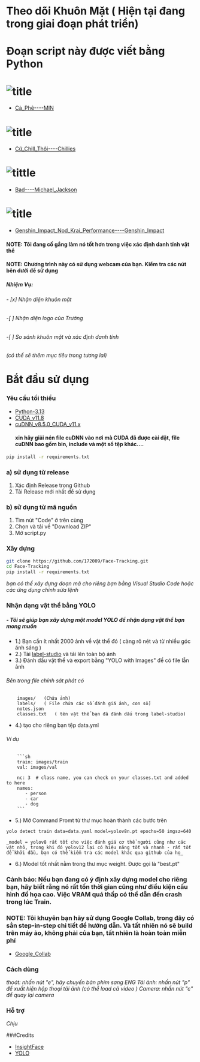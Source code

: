 # Theo dõi Khuôn Mặt ( Hiện tại đang trong giai đoạn phát triển)
# Đoạn script này được viết bằng Python

# ![title](https://github.com/172009/Face-Tracking/blob/main/assets/image/sh1.png)
- [Cà_Phê----MIN](https://www.youtube.com/watch?v=7m8ek8D9me0&list=RD7m8ek8D9me0&start_radio=1)
# ![title](https://github.com/172009/Face-Tracking/blob/main/assets/image/sh2.png)
- [ Cứ_Chill_Thôi----Chillies](https://www.youtube.com/watch?v=LZN4I3K8SC0&list=RDLZN4I3K8SC0&start_radio=1)
# ![tittle](https://github.com/172009/Face-Tracking/blob/main/assets/image/sh3.png)
- [Bad----Michael_Jackson](https://www.youtube.com/watch?v=dsUXAEzaC3Q&list=RDdsUXAEzaC3Q&start_radio=1)
# ![title](https://github.com/172009/Face-Tracking/blob/main/assets/image/sh4.png)
- [Genshin_Impact_Nod_Krai_Performance----Genshin_Impact](https://www.youtube.com/watch?v=RuXa_yxZMGI&list=RDRuXa_yxZMGI&start_radio=1)




#### NOTE: Tôi đang cố gắng làm nó tốt hơn trong việc xác định danh tính vật thể
#### NOTE: Chương trình này có sử dụng webcam của bạn. Kiểm tra các nút bên dưới để sử dụng


##### Nhiệm Vụ:

###### - [x] Nhận diện khuôn mặt
###### -[ ] Nhận diện logo của Trường
###### -[ ] So sánh khuôn mặt và xác định danh tính


_(có thể sẽ thêm mục tiêu trong tương lai)_


# Bắt đầu sử dụng
### Yêu cầu tối thiểu
- [Python-3.13](https://www.python.org/downloads/)
- [CUDA_v11.8](https://developer.nvidia.com/cuda-11-8-0-download-archive)
- [cuDNN_v8.5.0_CUDA_v11.x](https://developer.nvidia.com/compute/cudnn/secure/8.5.0/local_installers/11.7/cudnn-windows-x86_64-8.5.0.96_cuda11-archive.zip)
  #### xin hãy giải nén file cuDNN vào nơi mà CUDA đã được cài đặt, file cuDNN bao gồm bin, include và một số tệp khác....
```sh
pip install -r requirements.txt
```

### a) sử dụng từ release
1. Xác định Release trong Github
2. Tải Release mới nhất để sử dụng

### b) sử dụng từ mã nguồn
1. Tìm nút "Code" ở trên cùng
2. Chọn và tải về "Download ZIP"
3. Mở script.py


### Xây dựng
```sh
git clone https://github.com/172009/Face-Tracking.git
cd Face-Tracking
pip install -r requirements.txt
```
_bạn có thể xây dựng đoạn mã cho riêng bạn bằng Visual Studio Code hoặc các ứng dụng chỉnh sửa lệnh_

### Nhận dạng vật thể bằng YOLO

##### - Tôi sẽ giúp bạn xây dựng một model YOLO để nhận dạng vật thể bạn mong muốn

- 1.) Bạn cần ít nhất 2000 ảnh về vật thể đó ( càng rõ nét và từ nhiều góc ánh sáng )
- 2.) Tải [label-studio](https://labelstud.io/) và tải lên toàn bộ ảnh
- 3.) Đánh dấu vật thể và export bằng "YOLO with Images" để có file lẫn ảnh
###### Bên trong file chính sát phát có
        images/   (Chứa ảnh)
        labels/   ( File chứa các số đánh giá ảnh, con số)
        notes.json 
        classes.txt   ( tên vật thể bạn đã đánh dấu trong label-studio)
- 4.) tạo cho riêng bạn tệp data.yml
###### Ví dụ
        ```sh
        train: images/train
        val: images/val

        nc: 3  # class name, you can check on your classes.txt and added to here
        names:
           - person
           - car
           - dog
        ```
- 5.) Mở Command Promt từ thư mục hoàn thành các bước trên
```sh
yolo detect train data=data.yaml model=yolov8n.pt epochs=50 imgsz=640
```
    _model = yolov8 rất tốt cho việc đánh giá cơ thể người cũng như các vật nhỏ, trong khi đó yolov12 lại có hiệu năng tốt và nhanh - rất tốt để khởi đầu, bạn có thể kiểm tra các model khác qua github của họ_

- 6.) Model tốt nhất nằm trong thư mục weight. Được gọi là "best.pt"



### Cảnh báo: Nếu bạn đang có ý định xây dựng model cho riêng bạn, hãy biết rằng nó rất tốn thời gian cũng như điều kiện cấu hình đồ họa cao. Việc VRAM quá thấp có thể dẫn đến crash trong lúc Train.
### NOTE: Tôi khuyên bạn hãy sử dụng Google Collab, trong đây có sẳn step-in-step chi tiết để hướng dẫn. Và tất nhiên nó sẽ build trên máy ảo, không phải của bạn, tất nhiên là hoàn toàn miễn phí

- [Google_Collab](https://colab.research.google.com/github/EdjeElectronics/Train-and-Deploy-YOLO-Models/blob/main/Train_YOLO_Models.ipynb#scrollTo=EMEDk5byzxY5)



### Cách dùng
_thoát: nhấn nút "e", hãy chuyển bàn phím sang ENG_
_Tải ảnh: nhấn nút "p" để xuất hiện hộp thoại tải ảnh (có thể load cả video )_
_Camera: nhấn nút "c" để quay lại camera_




### Hỗ trợ
_Chịu_

###Credits
- [InsightFace](https://github.com/deepinsight/insightface)
- [YOLO](https://github.com/ultralytics/ultralytics)





